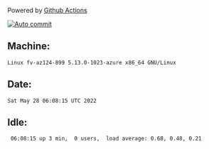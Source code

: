 Powered by [Github Actions](https://github.com/features/actions)

[![Auto commit](https://github.com/gyfary/workstation/workflows/Auto%20commit/badge.svg)](https://github.com/gyfary/workstation/actions?query=workflow%3A%22Auto+commit%22)

## Machine:
```
Linux fv-az124-899 5.13.0-1023-azure x86_64 GNU/Linux
```
## Date:
```
Sat May 28 06:08:15 UTC 2022
```
## Idle:
```
 06:08:15 up 3 min,  0 users,  load average: 0.68, 0.48, 0.21
```
